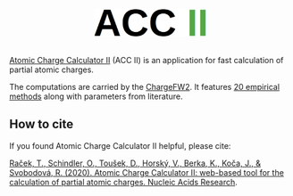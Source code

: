 <div align="center">
    <a href="https://github.com/MergunFrimen/AtomicChargeCalculator2">
        <img src="https://github.com/MergunFrimen/AtomicChargeCalculator2/blob/a0dc907ed85d91e2e2eecf0badaa9b33efe3b856/resources/github-images/acc2_logo.png" alt="logo" width="200px">
    </a>
    <br>
    <br>
</div>

[Atomic Charge Calculator II](https://acc2.ncbr.muni.cz/) (ACC II) is an application for fast calculation of partial atomic charges.

The computations are carried by the [ChargeFW2](https://github.com/krab1k/ChargeFW2). It features [20 empirical methods](https://github.com/MergunFrimen/AtomicChargeCalculator2/blob/f22e774b1d73a365a00f1307ff101b698b9987b5/app/static/assets/methods.pdf) along with parameters from literature.

## How to cite
If you found Atomic Charge Calculator II helpful, please cite:

[Raček, T., Schindler, O., Toušek, D., Horský, V., Berka, K., Koča, J., & Svobodová, R. (2020). Atomic Charge Calculator II: web-based tool for the calculation of partial atomic charges. Nucleic Acids Research](https://doi.org/10.1093/nar/gkaa367).
